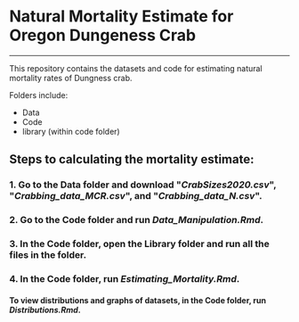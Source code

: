 # Natural Mortality Estimate for Oregon Dungeness Crab 
---

This repository contains the datasets and code for estimating natural mortality rates of Dungness crab. 

Folders include:
- Data 
- Code 
- library (within code folder)

## Steps to calculating the mortality estimate:
### 1. Go to the **Data** folder and download "*CrabSizes2020.csv*", "*Crabbing_data_MCR.csv*", and "*Crabbing_data_N.csv*".

### 2. Go to the **Code** folder and run *Data_Manipulation.Rmd*. 

### 3. In the **Code** folder, open the **Library** folder and run all the files in the folder. 

### 4. In the **Code** folder, run *Estimating_Mortality.Rmd*. 

#### To view distributions and graphs of datasets, in the **Code** folder, run *Distributions.Rmd*. 
